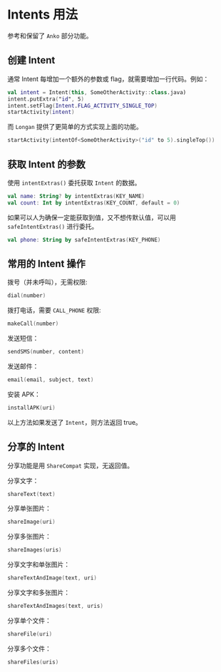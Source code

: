 # Intents 用法

参考和保留了 `Anko` 部分功能。

## 创建 Intent

通常 Intent 每增加一个额外的参数或 flag，就需要增加一行代码。例如：

```kotlin
val intent = Intent(this, SomeOtherActivity::class.java)
intent.putExtra("id", 5)
intent.setFlag(Intent.FLAG_ACTIVITY_SINGLE_TOP)
startActivity(intent)
```

而 `Longan` 提供了更简单的方式实现上面的功能。

```kotlin
startActivity(intentOf<SomeOtherActivity>("id" to 5).singleTop())
```

## 获取  Intent 的参数

使用 `intentExtras()` 委托获取 `Intent` 的数据。

```kotlin
val name: String? by intentExtras(KEY_NAME)
val count: Int by intentExtras(KEY_COUNT, default = 0)
```

如果可以人为确保一定能获取到值，又不想传默认值，可以用 `safeIntentExtras()` 进行委托。

```kotlin
val phone: String by safeIntentExtras(KEY_PHONE)
```

## 常用的 Intent 操作

拨号（并未呼叫），无需权限:

```kotlin
dial(number)
```

拨打电话，需要 `CALL_PHONE` 权限:

```kotlin
makeCall(number)
```

发送短信：

```kotlin
sendSMS(number, content)
```

发送邮件：

```kotlin
email(email, subject, text)
```

安装 APK：

```kotlin
installAPK(uri)
```

以上方法如果发送了 `Intent`，则方法返回 true。

## 分享的 Intent

分享功能是用 `ShareCompat` 实现，无返回值。

分享文字：

```kotlin
shareText(text)
```

分享单张图片：

```kotlin
shareImage(uri)
```

分享多张图片：

```kotlin
shareImages(uris)
```

分享文字和单张图片：

```kotlin
shareTextAndImage(text, uri)
```

分享文字和多张图片：

```kotlin
shareTextAndImages(text, uris)
```

分享单个文件：

```kotlin
shareFile(uri)
```


分享多个文件：

```kotlin
shareFiles(uris)
```